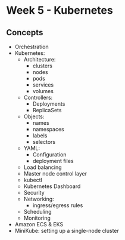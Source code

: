 # Week 5 - Kubernetes
## Concepts
- Orchestration
- Kubernetes:
    - Architecture:
        - clusters
        - nodes
        - pods
        - services
        - volumes
    - Controllers:
        - Deployments
        - ReplicaSets
    - Objects:
        - names
        - namespaces
        - labels
        - selectors
    - YAML:
        - Configuration
        - deployment files
    - Load balancing
    - Master node control layer
    - kubectl
    - Kubernetes Dashboard
    - Security
    - Networking:
        - ingress/egress rules
    - Scheduling
    - Monitoring
- Amazon ECS & EKS
- MiniKube: setting up a single-node cluster
